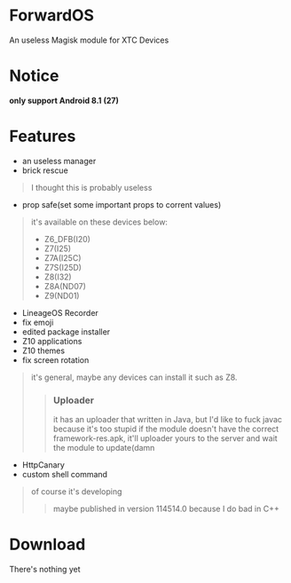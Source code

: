# ForwardOS
An useless Magisk module for XTC Devices
# Notice
**only support Android 8.1 (27)**
# Features
- an useless manager
- brick rescue
> I thought this is probably useless
- prop safe(set some important props to corrent values)
> it's available on these devices below:
> - Z6_DFB(I20)
> - Z7(I25)
> - Z7A(I25C)
> - Z7S(I25D)
> - Z8(I32)
> - Z8A(ND07)
> - Z9(ND01)
- LineageOS Recorder
- fix emoji
- edited package installer
- Z10 applications
- Z10 themes
- fix screen rotation
> it's general, maybe any devices can install it such as Z8.
>> ### Uploader
>> it has an uploader that written in Java, but I'd like to fuck javac because it's too stupid
>> if the module doesn't have the correct framework-res.apk, it'll uploader yours to the server
>> and
>> wait the module to update(damn
- HttpCanary
- custom shell command
> of course it's developing
>> maybe published in version 114514.0 because I do bad in C++
# Download
There's nothing yet
